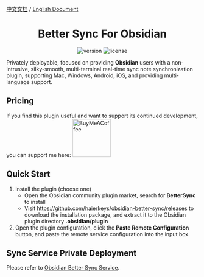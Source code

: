 [中文文档](https://github.com/haierkeys/obsidian-better-sync/blob/master/readme-zh.md) / [English Document](https://github.com/haierkeys/obsidian-better-sync/blob/master/README.md)

<h1 align="center">Better Sync For Obsidian</h1>

<p align="center">
<img src="https://img.shields.io/github/release/haierkeys/obsidian-better-sync" alt="version">
<img src="https://img.shields.io/github/license/haierkeys/obsidian-better-sync.svg" alt="license" >
</p>

Privately deployable, focused on providing **Obsidian** users with a non-intrusive, silky-smooth, multi-terminal real-time sync note synchronization plugin, supporting Mac, Windows, Android, iOS, and providing multi-language support.

## Pricing

If you find this plugin useful and want to support its continued development, you can support me here:
[<img src="https://cdn.ko-fi.com/cdn/kofi3.png?v=3" alt="BuyMeACoffee" width="100">](https://ko-fi.com/haierkeys)

## Quick Start

1. Install the plugin (choose one)
   - Open the Obsidian community plugin market, search for **BetterSync** to install
   - Visit https://github.com/haierkeys/obsidian-better-sync/releases to download the installation package, and extract it to the Obsidian plugin directory **.obsidian/plugin**
2. Open the plugin configuration, click the **Paste Remote Configuration** button, and paste the remote service configuration into the input box.

## Sync Service Private Deployment

Please refer to [Obsidian Better Sync Service](https://github.com/haierkeys/obsidian-better-sync-service).